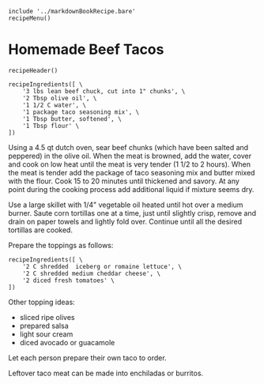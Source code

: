 ~~~ markdown-script
include '../markdownBookRecipe.bare'
recipeMenu()
~~~

# Homemade Beef Tacos

~~~ markdown-script
recipeHeader()
~~~

~~~ markdown-script
recipeIngredients([ \
    '3 lbs lean beef chuck, cut into 1" chunks', \
    '2 Tbsp olive oil', \
    '1 1/2 C water', \
    '1 package taco seasoning mix', \
    '1 Tbsp butter, softened', \
    '1 Tbsp flour' \
])
~~~

Using a 4.5 qt dutch oven, sear beef chunks (which have been salted and peppered) in the olive oil.
When the meat is browned, add the water, cover and cook on low heat until the meat is very tender (1
1/2 to 2 hours). When the meat is tender add the package of taco seasoning mix and butter mixed with
the flour. Cook 15 to 20 minutes until thickened and savory. At any point during the cooking process
add additional liquid if mixture seems dry.

Use a large skillet with 1/4" vegetable oil heated until hot over a medium burner. Saute corn
tortillas one at a time, just until slightly crisp, remove and drain on paper towels and lightly
fold over. Continue until all the desired tortillas are cooked.

Prepare the toppings as follows:

~~~ markdown-script
recipeIngredients([ \
    '2 C shredded  iceberg or romaine lettuce', \
    '2 C shredded medium cheddar cheese', \
    '2 diced fresh tomatoes' \
])
~~~

Other topping ideas:

- sliced ripe olives
- prepared salsa
- light sour cream
- diced avocado or guacamole

Let each person prepare their own taco to order.

Leftover taco meat can be made into enchiladas or burritos.
